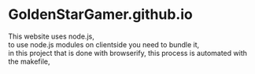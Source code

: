 # GoldenStarGamer.github.io
This website uses node.js,  
to use node.js modules on clientside you need to bundle it,  
in this project that is done with browserify, this process is automated with the makefile,